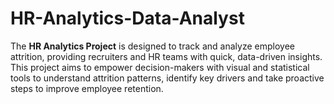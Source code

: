 # HR-Analytics-Data-Analyst
The **HR Analytics Project** is designed to track and analyze employee attrition, providing recruiters and HR teams with quick, data-driven insights. This project aims to empower decision-makers with visual and statistical tools to understand attrition patterns, identify key drivers and take proactive steps to improve employee retention.
